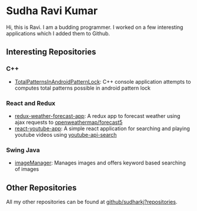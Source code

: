 # Sudha Ravi Kumar

Hi, this is Ravi. I am a budding programmer. I worked on a few interesting applications which I added them to Github.

## Interesting Repositories

### C++

* [TotalPatternsInAndroidPatternLock](https://github.com/sudharkj/TotalPatternsInAndroidPatternLock): C++ console application attempts to computes total patterns possible in android pattern lock

### React and Redux

* [redux-weather-forecast-app](https://sudharkj.github.io/redux-weather-forecast-app/): A redux app to forecast weather using ajax requests to [openweathermap/forecast5](https://openweathermap.org/forecast5)
* [react-youtube-app](https://github.com/sudharkj/react-youtube-app): A simple react application for searching and playing youtube videos using [youtube-api-search](https://www.npmjs.com/package/youtube-api-search)

### Swing Java

* [imageManager](https://github.com/sudharkj/imageManager): Manages images and offers keyword based searching of images

## Other Repositories

All my other repositories can be found at [github/sudharkj?repositories](https://github.com/sudharkj?tab=repositories).